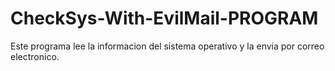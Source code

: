 # CheckSys-With-EvilMail-PROGRAM
Este programa lee la informacion del sistema operativo y la envia por correo electronico.
